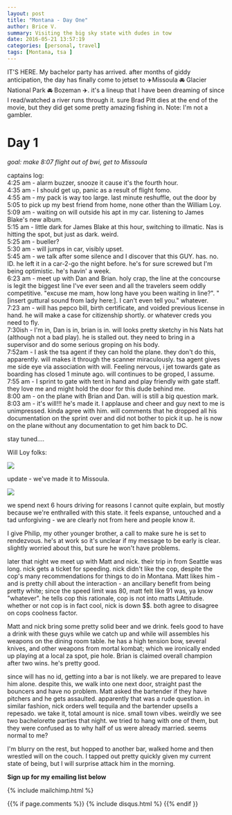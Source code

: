 ```yaml
---
layout: post
title: "Montana - Day One"
author: Brice V.
summary: Visiting the big sky state with dudes in tow
date: 2016-05-21 13:57:19
categories: [personal, travel]
tags: [Montana, tsa ]
---
```


IT'S HERE. My bachelor party has arrived. after months of giddy anticipation, the day has finally come to jetset to ✈️Missoula 🚘 Glacier National Park 🚘 Bozeman ✈️. it's a lineup that I have been dreaming of since I read/watched a river runs through it. sure Brad Pitt dies at the end of the movie, but they did get some pretty amazing fishing in. Note: I'm not a gambler.

**Day 1**
=======

_goal: make 8:07 flight out of bwi, get to Missoula_

captains log:  
4:25 am - alarm buzzer, snooze it cause it's the fourth hour.  
4:35 am - I should get up, panic as a result of flight fomo.  
4:55 am - my pack is way too large. last minute reshuffle, out the door by 5:05 to pick up my best friend from home, none other than the William Loy.   
5:09 am - waiting on will outside his apt in my car. listening to James Blake's new album.   
5:15 am - little dark for James Blake at this hour, switching to illmatic. Nas is hitting the spot, but just as dark. weird.  
5:25 am - bueller?  
5:30 am - will jumps in car, visibly upset.  
5:45 am - we talk after some silence and I discover that this GUY. has. no. ID. he left it in a car-2-go the night before. he's for sure screwed but I'm being optimistic. he's havin' a week.  
6:23 am - meet up with Dan and Brian. holy crap, the line at the concourse is legit the biggest line I've ever seen and all the travelers seem oddly competitive. "excuse me mam, how long have you been waiting in line?". "[insert guttural sound from lady here:]. I can't even tell you." whatever.   
7:23 am - will has pepco bill, birth certificate, and voided previous license in hand. he will make a case for citizenship shortly.  or whatever creds you need to fly.  
7:30ish - I'm in, Dan is in, brian is in. will looks pretty sketchy in his Nats hat (although not a bad play). he is stalled out. they need to bring in a supervisor and do some serious groping on his body.   
7:52am - I ask the tsa agent if they can hold the plane. they don't do this, apparently.  will makes it through the scanner miraculously. tsa agent gives me side eye via association with will. Feeling nervous, i jet towards gate as boarding has closed 1 minute ago. will continues to be groped, I assume.  
7:55 am - I sprint to gate with tent in hand and play friendly with gate staff. they love me and might hold the door for this dude behind me.  
8:00 am - on the plane with Brian and Dan. will is still a big question mark.   
8:03 am - it's will!!! he's made it. I applause and cheer and guy next to me is unimpressed. kinda agree with him. will comments that he dropped all his documentation on the sprint over and did not bother to pick it up. he is now on the plane without any documentation to get him back to DC. 
  
  
stay tuned....

Will Loy folks:  

<img src = "https://www.dropbox.com/s/xi9k3jin0lcoal9/Willloyfolks.jpg?raw=1" />
  
  
update - we've made it to Missoula.
   
<img src = "https://www.dropbox.com/s/prkih3c5cctrpun/Missoula.jpg?raw=1" />

  
we spend next 6 hours driving for reasons I cannot quite explain, but mostly because we're enthralled with this state. it feels expanse, untouched and a tad unforgiving - we are clearly not from here and people know it.

I give Philip, my other younger brother, a call to make sure he is set to rendezvous. he's at work so it's unclear if my message to be early is clear. slightly worried about this, but sure he won't have problems.

later that night we meet up with Matt and nick. their trip in from Seattle was long. nick gets a ticket for speeding. nick didn't like the cop, despite the cop's many recommendations for things to do in Montana. Matt likes him - and is pretty chill about the interaction - an ancillary benefit from being pretty white; since the speed limit was 80, matt felt like 91 was, ya know "whatever". he tells cop this rationale, cop is not into matts LAttitude. whether or not cop is in fact cool, nick is down $$. both agree to disagree on cops coolness factor.

Matt and nick bring some pretty solid beer and we drink. feels good to have a drink with these guys while we catch up and while will assembles his weapons on the dining room table. he has a high tension bow, several knives, and other weapons from mortal kombat; which we ironically ended up playing at a local za spot, pie hole. Brian is claimed overall champion after two wins. he's pretty good. 
  

since will has no id, getting into a bar is not likely. we are prepared to leave him alone. despite this, we walk into one next door, straight past the bouncers and have no problem. Matt asked the bartender if they have pitchers and he gets assaulted. apparently that was a rude question. in similar fashion, nick orders well tequila and the bartender upsells a repesado. we take it, total amount is nice. small town vibes. weirdly we see two bachelorette parties that night. we tried to hang with one of them, but they were confused as to why half of us were already married. seems normal to me?
  
I'm blurry on the rest, but hopped to another bar, walked home and then wrestled will on the couch. I tapped out pretty quickly given my current state of being, but I will surprise attack him in the morning.
  
  
**Sign up for my emailing list below**


{% include mailchimp.html %} 

{{% if page.comments %}}
  {% include disqus.html %} 
{{% endif }}
